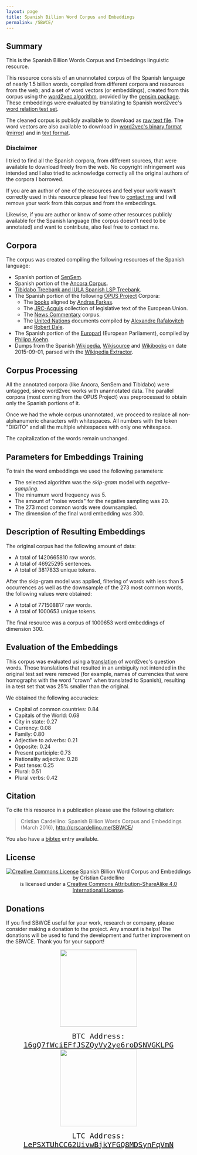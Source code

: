 ```yaml
---
layout: page
title: Spanish Billion Word Corpus and Embeddings
permalink: /SBWCE/
---
```


Summary
-------

This is the Spanish Billion Words Corpus and Embeddings linguistic resource.

This resource consists of an unannotated corpus of the Spanish language of
nearly 1.5 billion words, compiled from different corpora and resources from
the web; and a set of word vectors (or embeddings), created from this corpus
using the [word2vec algorithm](https://code.google.com/p/word2vec/), provided
by the [gensim package](https://radimrehurek.com/gensim/). These embeddings
were evaluated by translating to Spanish word2vec's [word relation test
set](http://arxiv.org/pdf/1301.3781.pdf).

The cleaned corpus is publicly available to download as [raw text
file](http://cs.famaf.unc.edu.ar/~ccardellino/SBWCE/clean_corpus.tar.bz2). The
word vectors are also available to download in [word2vec's binary
format](http://cs.famaf.unc.edu.ar/~ccardellino/SBWCE/SBW-vectors-300-min5.bin.gz)
([mirror](https://drive.google.com/file/d/1rSI0q8J_USo1GpPfzUOa7pNgmLc66svv))
and in [text
format](http://cs.famaf.unc.edu.ar/~ccardellino/SBWCE/SBW-vectors-300-min5.txt.bz2).

### Disclaimer

I tried to find all the Spanish corpora, from different sources, that were
available to download freely from the web. No copyright infringement was
intended and I also tried to acknowledge correctly all the original authors of
the corpora I borrowed.

If you are an author of one of the resources and feel your work wasn't
correctly used in this resource please feel free to [contact
me](mailto:ccardellino@unc.edu.ar) and I will remove your work from this corpus
and from the embeddings.

Likewise, if you are author or know of some other resources publicly available
for the Spanish language (the corpus doesn't need to be annotated) and want to
contribute, also feel free to contact me.

Corpora
-------

The corpus was created compiling the following resources of the Spanish
language:

* Spanish portion of [SenSem](http://grial.uab.es/fproj.php?id=10&idioma=in).
* Spanish portion of the [Ancora Corpus](http://clic.ub.edu/corpus/en).
* [Tibidabo Treebank and IULA Spanish LSP
  Treebank](http://lod.iula.upf.edu/resources/metadata_TRL_Tibidabo_LSP_treebank_ES).
* The Spanish portion of the following [OPUS
  Project](http://opus.lingfil.uu.se/index.php) Corpora:
    * The [books](http://opus.lingfil.uu.se/Books.php) aligned by [Andras
      Farkas](http://www.farkastranslations.com/).
    * The [JRC-Acquis](http://opus.lingfil.uu.se/JRC-Acquis.php) collection of
      legislative text of the European Union.
    * The [News Commentary](http://opus.lingfil.uu.se/News-Commentary.php)
      corpus.
    * The [United Nations](http://opus.lingfil.uu.se/UN.php) documents compiled
      by [Alexandre Rafalovitch](http://www.outerthoughts.com/) and [Robert
      Dale](http://web.science.mq.edu.au/~rdale/).
* The Spanish portion of the [Europarl](http://statmt.org/europarl/) (European
  Parliament), compiled by [Philipp
  Koehn](http://homepages.inf.ed.ac.uk/pkoehn/).
* Dumps from the Spanish [Wikipedia](https://es.wikipedia.org),
  [Wikisource](https://es.wikisource.org) and
  [Wikibooks](https://es.wikibooks.org) on date 2015-09-01, parsed with the
  [Wikipedia Extractor](http://medialab.di.unipi.it/wiki/Wikipedia_Extractor).

Corpus Processing
-----------------

All the annotated corpora (like Ancora, SenSem and Tibidabo) were untagged,
since word2vec works with unannotated data.  The parallel corpora (most coming
from the OPUS Project) was preprocessed to obtain only the Spanish portions of
it.

Once we had the whole corpus unannotated, we proceed to replace all
non-alphanumeric characters with whitespaces. All numbers with the token
"DIGITO" and all the multiple whitespaces with only one whitespace.

The capitalization of the words remain unchanged.

Parameters for Embeddings Training
----------------------------------

To train the word embeddings we used the following parameters:

* The selected algorithm was the _skip-gram_ model with _negative-sampling_.
* The minumum word frequency was 5.
* The amount of "noise words" for the negative sampling was 20.
* The 273 most common words were downsampled.
* The dimension of the final word embedding was 300.

Description of Resulting Embeddings
-----------------------------------

The original corpus had the following amount of data:

* A total of 1420665810 raw words.
* A total of 46925295 sentences.
* A total of 3817833 unique tokens.

After the skip-gram model was applied, filtering of words with less than 5
occurrences as well as the downsample of the 273 most common words, the
following values were obtained:

* A total of 771508817 raw words.
* A total of 1000653 unique tokens.

The final resource was a corpus of 1000653 word embeddings of dimension 300.

Evaluation of the Embeddings
----------------------------

This corpus was evaluated using a
[translation](http://cs.famaf.unc.edu.ar/~ccardellino/SBWCE/questions-words_sp.txt)
of word2vec's question words.  Those translations that resulted in an ambiguity
not intended in the original test set were removed (for example, names of
currencies that were homographs with the word "crown" when translated to
Spanish), resulting in a test set that was 25% smaller than the original.

We obtained the following accuracies:

* Capital of common countries: 0.84
* Capitals of the World: 0.68
* City in state: 0.27
* Currency: 0.08
* Family: 0.80
* Adjective to adverbs: 0.21
* Opposite: 0.24
* Present participle: 0.73
* Nationality adjective: 0.28
* Past tense: 0.25
* Plural: 0.51
* Plural verbs: 0.42

Citation
--------

To cite this resource in a publication please use the following citation:

> Cristian Cardellino: Spanish Billion Words Corpus and Embeddings (March
> 2016), http://crscardellino.me/SBWCE/ 

You also have a [bibtex](cite.bib) entry available.

License
-------

<div style="text-align: center;">
<a rel="license" href="http://creativecommons.org/licenses/by-sa/4.0/"><img
alt="Creative Commons License" style="border-width:0"
src="https://i.creativecommons.org/l/by-sa/4.0/88x31.png" /></a>
<span
xmlns:dct="http://purl.org/dc/terms/" property="dct:title">Spanish Billion Word
Corpus and Embeddings</span>
by <span xmlns:cc="http://creativecommons.org/ns#"
property="cc:attributionName">Cristian Cardellino</span><br />
is licensed under a <a
rel="license" href="http://creativecommons.org/licenses/by-sa/4.0/">Creative
Commons Attribution-ShareAlike 4.0 International License</a>.
</div>

Donations
---------

If you find SBWCE useful for your work, research or company, please consider
making a donation to the project. Any amount is helps! The donations will be
used to fund the development and further improvement on the SBWCE.  Thank you
for your support!

<div style="text-align:center;"> <a
href="bitcoin:16gQ7fWciEFfJSZQyVy2ye6roDSNVGKLPG"> <img style="border-width:0;
width:15em; height:15em; margin-bottom: 1em;" src="{{
"/assets/images/BTCQR.png" | prepend: site.baseurl }}"/></a><br/> <span
style="font-family:monospace;font-size:15pt;">BTC Address: <a
href="bitcoin:16gQ7fWciEFfJSZQyVy2ye6roDSNVGKLPG">
16gQ7fWciEFfJSZQyVy2ye6roDSNVGKLPG</a></span></div>

<div style="text-align:center;">
<a href="litecoin:LePSXTUhCC62UivwBjkYFGQ8MDSynFqVmN">
<img style="border-width:0; width:15em; height:15em; margin-bottom: 1em;"
src="{{ "/assets/images/LTCQR.png" | prepend: site.baseurl }}"/></a><br/>
<span style="font-family:monospace;font-size:15pt;">LTC Address: <a
href="litecoin:LePSXTUhCC62UivwBjkYFGQ8MDSynFqVmN">
LePSXTUhCC62UivwBjkYFGQ8MDSynFqVmN</a></span></div>
